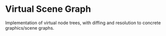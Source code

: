 # Virtual Scene Graph

Implementation of virtual node trees, with diffing and resolution to concrete
graphics/scene graphs.
